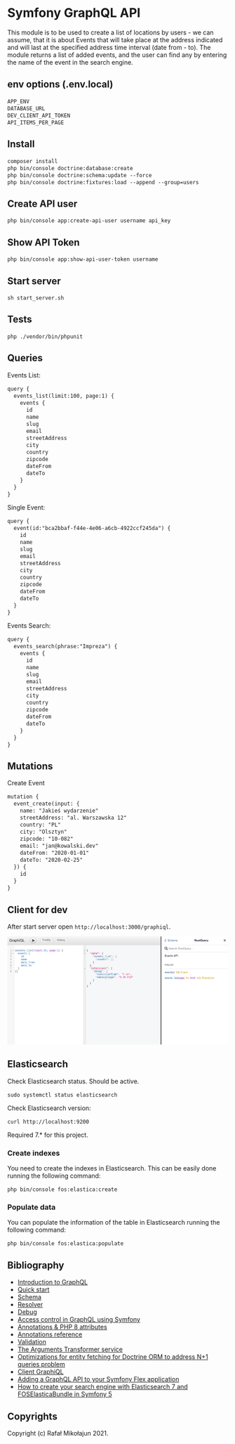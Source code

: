 # Symfony GraphQL API

This module is to be used to create a list of locations by users - we can assume,
that it is about Events that will take place at the address indicated and will last at the specified address
time interval (date from - to). The module returns a list of added events, and the user
can find any by entering the name of the event in the search engine.

## env options (.env.local)

    APP_ENV
    DATABASE_URL
    DEV_CLIENT_API_TOKEN
    API_ITEMS_PER_PAGE

## Install

    composer install
    php bin/console doctrine:database:create
    php bin/console doctrine:schema:update --force
    php bin/console doctrine:fixtures:load --append --group=users

## Create API user

    php bin/console app:create-api-user username api_key

## Show API Token

    php bin/console app:show-api-user-token username

## Start server

    sh start_server.sh

## Tests

    php ./vendor/bin/phpunit

## Queries

Events List:

```
query {
  events_list(limit:100, page:1) {
    events {
      id
      name
      slug
      email
      streetAddress
      city
      country
      zipcode
      dateFrom
      dateTo
    }
  }
}
```

Single Event:

```
query {
  event(id:"bca2bbaf-f44e-4e06-a6cb-4922ccf245da") {
    id
    name
    slug
    email
    streetAddress
    city
    country
    zipcode
    dateFrom
    dateTo
  }
}
```

Events Search:

```
query {
  events_search(phrase:"Impreza") {
    events {
      id
      name
      slug
      email
      streetAddress
      city
      country
      zipcode
      dateFrom
      dateTo
    }
  }
}
```

## Mutations

Create Event

```
mutation {
  event_create(input: {
    name: "Jakieś wydarzenie"
    streetAddress: "al. Warszawska 12"
    country: "PL"
    city: "Olsztyn"
    zipcode: "10-082"
    email: "jan@kowalski.dev"
    dateFrom: "2020-01-01"
    dateTo: "2020-02-25"
  }) {
    id
  }
}
```

## Client for dev

After start server open `http://localhost:3000/graphiql`.

![GraphiQL.png](https://github.com/mikoweb/symfony-graphql-api/raw/master/markdown/static/GraphiQL.png)

## Elasticsearch

Check Elasticsearch status. Should be active.

    sudo systemctl status elasticsearch

Check Elasticsearch version:

    curl http://localhost:9200

Required 7.* for this project.

### Create indexes

You need to create the indexes in Elasticsearch. This can be easily done running the following command:

    php bin/console fos:elastica:create

### Populate data

You can populate the information of the table in Elasticsearch running the following command:

    php bin/console fos:elastica:populate

## Bibliography

* [Introduction to GraphQL](https://graphql.org/learn/)
* [Quick start](https://github.com/overblog/GraphQLBundle/blob/master/docs/definitions/quick-start.md)
* [Schema](https://github.com/overblog/GraphQLBundle/blob/master/docs/definitions/schema.md)
* [Resolver](https://github.com/overblog/GraphQLBundle/blob/master/docs/definitions/resolver.md)
* [Debug](https://github.com/overblog/GraphQLBundle/blob/master/docs/definitions/debug/index.md)
* [Access control in GraphQL using Symfony](https://dev.to/bornfightcompany/access-control-in-graphql-using-symfony-io)
* [Annotations & PHP 8 attributes](https://github.com/overblog/GraphQLBundle/blob/master/docs/annotations/index.md)
* [Annotations reference](https://github.com/overblog/GraphQLBundle/blob/master/docs/annotations/annotations-reference.md)
* [Validation](https://github.com/overblog/GraphQLBundle/blob/master/docs/validation/index.md)
* [The Arguments Transformer service](https://github.com/overblog/GraphQLBundle/blob/master/docs/annotations/arguments-transformer.md)
* [Optimizations for entity fetching for Doctrine ORM to address N+1 queries problem](https://github.com/malef/associate)
* [Client GraphiQL](https://github.com/overblog/GraphiQLBundle)
* [Adding a GraphQL API to your Symfony Flex application](https://symfony.fi/entry/adding-a-graphql-api-to-your-symfony-flex-app)
* [How to create your search engine with Elasticsearch 7 and FOSElasticaBundle in Symfony 5 ](https://ourcodeworld.com/articles/read/1516/how-to-create-your-search-engine-with-elasticsearch-7-and-foselasticabundle-in-symfony-5)

## Copyrights

Copyright (c) Rafał Mikołajun 2021.
